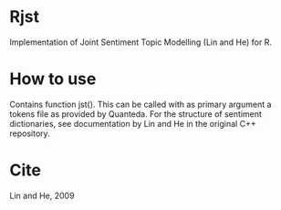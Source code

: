 # Rjst
Implementation of Joint Sentiment Topic Modelling (Lin and He) for R.

# How to use

Contains function jst(). This can be called with as primary argument a tokens file as provided by Quanteda. For the structure of sentiment dictionaries, see documentation by Lin and He in the original C++ repository.

# Cite
Lin and He, 2009
